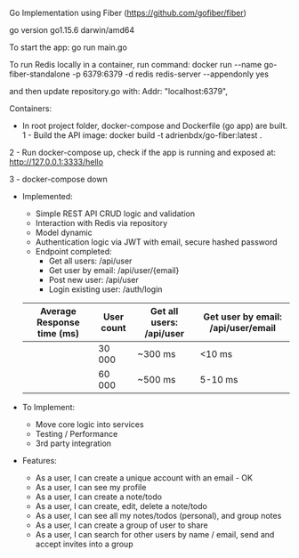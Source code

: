 Go Implementation using Fiber (https://github.com/gofiber/fiber)

go version go1.15.6 darwin/amd64

To start the app:
go run main.go

To run Redis locally in a container, run command:
docker run --name go-fiber-standalone -p 6379:6379 -d redis redis-server --appendonly yes

and then update repository.go with:
Addr:     "localhost:6379",

Containers:
- In root project folder, docker-compose and Dockerfile (go app) are built.
1 - Build the API image: 
docker build -t adrienbdx/go-fiber:latest .

2 - Run docker-compose up, check if the app is running and exposed at:
http://127.0.0.1:3333/hello

3 - docker-compose down

- Implemented: 
    * Simple REST API CRUD logic and validation
    * Interaction with Redis via repository
    * Model dynamic
    * Authentication logic via JWT with email, secure hashed password
    * Endpoint completed:
      - Get all users: /api/user
      - Get user by email: /api/user/{email}
      - Post new user: /api/user
      - Login existing user: /auth/login
  
  <table>
    <thead>
      <tr>
        <th>Average Response time (ms)</th>
        <th>User count</th>
        <th>Get all users: /api/user </th>
        <th>Get user by email: /api/user/email</th>
      </tr>
    </thead>
    <tbody>
        <tr>
            <td></td>
            <td>30 000</td>
            <td>~300 ms</td>
            <td><10 ms</td>
        </tr>
        <tr>
            <td></td>
            <td>60 000</td>
            <td>~500 ms</td>
            <td>5-10 ms</td>
        </tr>
    </tbody>
  </table>
  
  
- To Implement:
    * Move core logic into services
    * Testing / Performance
    * 3rd party integration
  
- Features:
    * As a user, I can create a unique account with an email - OK
    * As a user, I can see my profile
    * As a user, I can create a note/todo
    * As a user, I can create, edit, delete a note/todo
    * As a user, I can see all my notes/todos (personal), and group notes
    * As a user, I can create a group of user to share
    * As a user, I can search for other users by name / email, send and accept invites into a group


